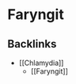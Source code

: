 # Faryngit


## Backlinks
* [[Chlamydia]]
	* [[Faryngit]]

<!-- #anki/deck/Medicine #anki/tag/med/Otolarynghology #anki/tag/med/GP #anki/tag/med/Infectious -->

<!-- {BearID:2827411F-E367-4926-9CC7-2978FE8DC839-97624-0000B4516C24378C} -->
